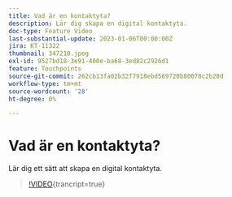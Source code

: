 ```yaml
---
title: Vad är en kontaktyta?
description: Lär dig skapa en digital kontaktyta.
doc-type: Feature Video
last-substantial-update: 2023-01-06T00:00:00Z
jira: KT-11322
thumbnail: 347210.jpeg
exl-id: 9527bd18-3e91-400e-ba68-3ed82c2926d1
feature: Touchpoints
source-git-commit: 262cb13fa02b32f7918ebd569720b80078c2b28d
workflow-type: tm+mt
source-wordcount: '28'
ht-degree: 0%

---
```


# Vad är en kontaktyta?

Lär dig ett sätt att skapa en digital kontaktyta.

>[!VIDEO](https://video.tv.adobe.com/v/347210/?learn=on){trancript=true}
